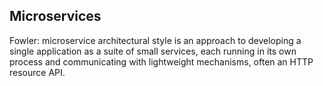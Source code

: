 ## Microservices

Fowler: microservice architectural style is an approach to developing a single application as a suite of small services, each running in its own process and communicating with lightweight mechanisms, often an HTTP resource API.